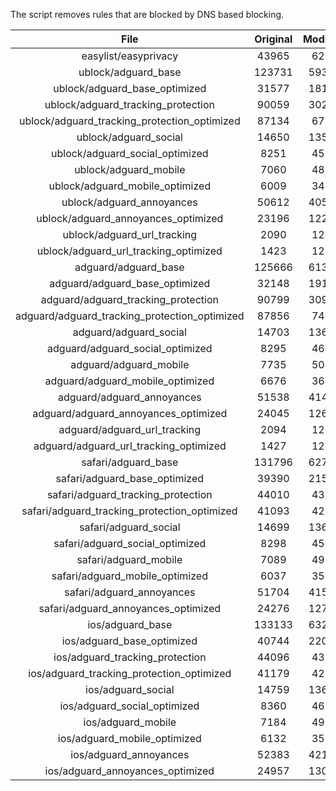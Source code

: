 The script removes rules that are blocked by DNS based blocking.


| File | Original | Modified |
|:----:|:-----:|:-----:|
| easylist/easyprivacy | 43965 | 6268 |
| ublock/adguard_base | 123731 | 59311 |
| ublock/adguard_base_optimized | 31577 | 18111 |
| ublock/adguard_tracking_protection | 90059 | 30297 |
| ublock/adguard_tracking_protection_optimized | 87134 | 6737 |
| ublock/adguard_social | 14650 | 13569 |
| ublock/adguard_social_optimized | 8251 | 4562 |
| ublock/adguard_mobile | 7060 | 4893 |
| ublock/adguard_mobile_optimized | 6009 | 3499 |
| ublock/adguard_annoyances | 50612 | 40596 |
| ublock/adguard_annoyances_optimized | 23196 | 12236 |
| ublock/adguard_url_tracking | 2090 | 1240 |
| ublock/adguard_url_tracking_optimized | 1423 | 1237 |
| adguard/adguard_base | 125666 | 61349 |
| adguard/adguard_base_optimized | 32148 | 19147 |
| adguard/adguard_tracking_protection | 90799 | 30983 |
| adguard/adguard_tracking_protection_optimized | 87856 | 7409 |
| adguard/adguard_social | 14703 | 13630 |
| adguard/adguard_social_optimized | 8295 | 4606 |
| adguard/adguard_mobile | 7735 | 5067 |
| adguard/adguard_mobile_optimized | 6676 | 3667 |
| adguard/adguard_annoyances | 51538 | 41444 |
| adguard/adguard_annoyances_optimized | 24045 | 12645 |
| adguard/adguard_url_tracking | 2094 | 1245 |
| adguard/adguard_url_tracking_optimized | 1427 | 1242 |
| safari/adguard_base | 131796 | 62753 |
| safari/adguard_base_optimized | 39390 | 21579 |
| safari/adguard_tracking_protection | 44010 | 4368 |
| safari/adguard_tracking_protection_optimized | 41093 | 4224 |
| safari/adguard_social | 14699 | 13620 |
| safari/adguard_social_optimized | 8298 | 4596 |
| safari/adguard_mobile | 7089 | 4929 |
| safari/adguard_mobile_optimized | 6037 | 3530 |
| safari/adguard_annoyances | 51704 | 41535 |
| safari/adguard_annoyances_optimized | 24276 | 12715 |
| ios/adguard_base | 133133 | 63272 |
| ios/adguard_base_optimized | 40744 | 22096 |
| ios/adguard_tracking_protection | 44096 | 4376 |
| ios/adguard_tracking_protection_optimized | 41179 | 4232 |
| ios/adguard_social | 14759 | 13652 |
| ios/adguard_social_optimized | 8360 | 4610 |
| ios/adguard_mobile | 7184 | 4971 |
| ios/adguard_mobile_optimized | 6132 | 3569 |
| ios/adguard_annoyances | 52383 | 42109 |
| ios/adguard_annoyances_optimized | 24957 | 13001 |